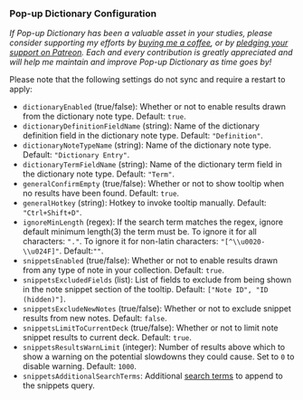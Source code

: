 ### Pop-up Dictionary Configuration

*If Pop-up Dictionary has been a valuable asset in your studies, please consider  supporting my efforts by [buying me a coffee](https://ko-fi.com/X8X0L4YV), or by [pledging your support on Patreon](https://www.patreon.com/glutanimate). Each and every contribution is greatly appreciated and will help me maintain and improve Pop-up Dictionary as time goes by!*

Please note that the following settings do not sync and require a restart to apply:

- `dictionaryEnabled` (true/false): Whether or not to enable results drawn from the dictionary note type. Default: `true`.
- `dictionaryDefinitionFieldName` (string): Name of the dictionary definition field in the dictionary note type. Default: `"Definition"`.
- `dictionaryNoteTypeName` (string): Name of the dictionary note type. Default: `"Dictionary Entry"`.
- `dictionaryTermFieldName` (string): Name of the dictionary term field in the dictionary note type. Default: `"Term"`.
- `generalConfirmEmpty` (true/false): Whether or not to show tooltip when no results have been found. Default: `true`.
- `generalHotkey` (string): Hotkey to invoke tooltip manually. Default: `"Ctrl+Shift+D"`.
- `ignoreMinLength` (regex): If the search term matches the regex, ignore default minimum length(3) the term must be. To ignore it for all characters: `"."`. To ignore it for non-latin characters: `"[^\\u0020-\\u024F]"`. Default:`""`.
- `snippetsEnabled` (true/false): Whether or not to enable results drawn from any type of note in your collection. Default: `true`.
- `snippetsExcludedFields` (list): List of fields to exclude from being shown in the note snippet section of the tooltip. Default: `["Note ID", "ID (hidden)"]`.
- `snippetsExcludeNewNotes` (true/false): Whether or not to exclude snippet results from new notes. Default: `false`.
- `snippetsLimitToCurrentDeck` (true/false): Whether or not to limit note snippet results to current deck. Default: `true`.
- `snippetsResultsWarnLimit` (integer): Number of results above which to show a warning on the potential slowdowns they could cause. Set to `0` to disable warning. Default: `1000`.
- `snippetsAdditionalSearchTerms`: Additional [search terms](https://docs.ankiweb.net/searching.html) to append to the snippets query.
